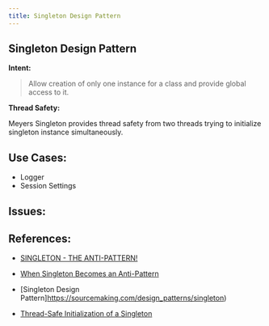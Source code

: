 ```yaml
---
title: Singleton Design Pattern
---  
```


## Singleton Design Pattern

**Intent:**  

> Allow creation of only one instance for a class and provide global access to it.

**Thread Safety:**  

Meyers Singleton provides thread safety from two threads trying to initialize singleton instance simultaneously.


## Use Cases:
* Logger
* Session Settings

## Issues:

## References:

* [SINGLETON - THE ANTI-PATTERN!](https://accu.org/journals/overload/11/57/radford_337/)
* [When Singleton Becomes an Anti-Pattern](https://dzone.com/articles/singleton-anti-pattern)

* [Singleton Design Pattern]https://sourcemaking.com/design_patterns/singleton)
* [Thread-Safe Initialization of a Singleton](https://www.modernescpp.com/index.php/thread-safe-initialization-of-a-singleton)
